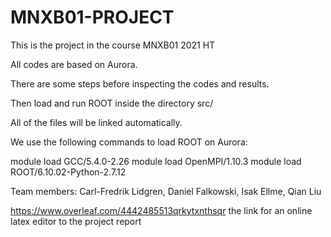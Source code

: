 # MNXB01-PROJECT
This is the project in the course MNXB01 2021 HT

All codes are based on Aurora. 

There are some steps before inspecting the codes and results.

Then load and run ROOT inside the directory src/ 

All of the files will be linked automatically.

We use the following commands to load ROOT on Aurora:

module load GCC/5.4.0-2.26
module load OpenMPI/1.10.3
module load ROOT/6.10.02-Python-2.7.12

Team members: Carl-Fredrik Lidgren, Daniel Falkowski, Isak Ellme, Qian Liu 




https://www.overleaf.com/4442485513qrkytxnthsqr
the link for an online latex editor to the project report





